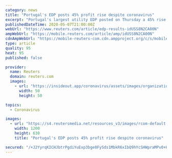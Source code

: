 ```yaml
---
category: news
title: "Portugal's EDP posts 45% profit rise despite coronavirus"
excerpt: "Portugal's largest utility EDP posted on Thursday a 45% rise in first-quarter net profit to 146 million euros ($157.59 million) despite the wider impact of the coronavirus on the economy."
publishedDateTime: 2020-05-07T21:00:00Z
webUrl: "https://www.reuters.com/article/edp-results-idUSS8N2CA00N"
ampWebUrl: "https://mobile.reuters.com/article/amp/idUSS8N2CA00N"
cdnAmpWebUrl: "https://mobile-reuters-com.cdn.ampproject.org/c/s/mobile.reuters.com/article/amp/idUSS8N2CA00N"
type: article
quality: 95
heat: 95
published: false

provider:
  name: Reuters
  domain: reuters.com
  images:
    - url: "https://insideout.app/coronavirus/assets/images/organizations/reuters.com-50x50.jpg"
      width: 50
      height: 50

topics:
  - Coronavirus

images:
  - url: "https://s4.reutersmedia.net/resources_v3/images/rcom-default.png"
    width: 1200
    height: 630
    title: "Portugal's EDP posts 45% profit rise despite coronavirus"

secured: "/+J2YyrqKICHJbtrPgdiYuExp3bge0FySds1MbkR6xIbQ9hYcSHWpraMPv0+HmmuV2sIX9Jjvsdb1iWJveAaWA5gI4HQZdEq8UD3YoMrg7MzHTwAA/SnrpN7hXVvyDVAU4X6fyCZFGIguStonFblmWn6Xknm7WaKaKhG8fdXWS/fcxOCswzw6A9ZwirIji+r1EgUK8d8XWK23Jm9/C4dfLQsg3gh0raLWEGxYDVrDZ+UFEwEz4lfFLx8SR45mdZC91CQty0fUAlv2l6wvJV1343J9XmHxtRzClxJ3FFG0Y+ISmTHmP89LkA1KM2yA+1+;GaB7VOTSAXD7sT63/PzDbw=="
---
```


